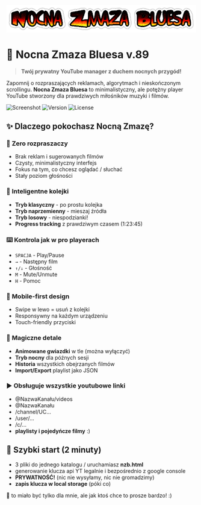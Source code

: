 ![NZB Logo](https://github.com/spazma/NZB/blob/develop/logo.png?raw=true)
# 🦉 Nocna Zmaza Bluesa v.89

> **Twój prywatny YouTube manager z duchem nocnych przygód!**

Zapomnij o rozpraszających reklamach, algorytmach i nieskończonym scrollingu. **Nocna Zmaza Bluesa** to minimalistyczny, ale potężny player YouTube stworzony dla prawdziwych miłośników muzyki i filmów.

![Screenshot](https://img.shields.io/badge/Status-Ready%20to%20Rock-brightgreen)
![Version](https://img.shields.io/badge/Version-v.89-blue)
![License](https://img.shields.io/badge/License-Free%20for%20All-yellow)

## ✨ **Dlaczego pokochasz Nocną Zmazę?**

### 🎯 **Zero rozpraszaczy**
- Brak reklam i sugerowanych filmów
- Czysty, minimalistyczny interfejs
- Fokus na tym, co chcesz oglądać / słuchać
- Stały poziom głośności

### 🎵 **Inteligentne kolejki**
- **Tryb klasyczny** - po prostu kolejka
- **Tryb naprzemienny** - mieszaj źródła
- **Tryb losowy** - niespodzianki!
- **Progress tracking** z prawdziwym czasem (1:23:45)

### ⌨️ **Kontrola jak w pro playerach**
- `SPACJA` - Play/Pause
- `→` - Następny film  
- `↑/↓` - Głośność
- `M` - Mute/Unmute
- `H` - Pomoc

### 📱 **Mobile-first design**
- Swipe w lewo = usuń z kolejki
- Responsywny na każdym urządzeniu
- Touch-friendly przyciski

### 🌟 **Magiczne detale**
- **Animowane gwiazdki** w tle (można wyłączyć)
- **Tryb nocny** dla późnych sesji
- **Historia** wszystkich obejrzanych filmów
- **Import/Export** playlist jako JSON

### ▶️ **Obsługuje wszystkie youtubowe linki**
- @NazwaKanału/videos
- @NazwaKanału
- /channel/UC...
- /user/...
- /c/...
- **playlisty i pojedyńcze filmy** :)

## 🚀 **Szybki start (2 minuty)**
- 3 pliki do jednego katalogu / uruchamiasz **nzb.html**
- generowanie klucza api YT legalnie i bezpośrednio z google console
- **PRYWATNOŚĆ!** (nic nie wysyłamy, nic nie gromadzimy)
- **zapis klucza w local storage** (póki co)

👻 to miało być tylko dla mnie, ale jak ktoś chce to prosze bardzo! :)

